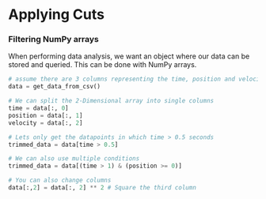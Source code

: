 # Applying Cuts


### Filtering NumPy arrays
When performing data analysis, we want an object where our data can be stored and queried. This can be done with NumPy arrays.
``` python
# assume there are 3 columns representing the time, position and velocity of a particle
data = get_data_from_csv() 

# We can split the 2-Dimensional array into single columns
time = data[:, 0]
position = data[:, 1]
velocity = data[:, 2]

# Lets only get the datapoints in which time > 0.5 seconds
trimmed_data = data[time > 0.5]

# We can also use multiple conditions
trimmed_data = data[(time > 1) & (position >= 0)]

# You can also change columns
data[:,2] = data[:, 2] ** 2 # Square the third column
```
